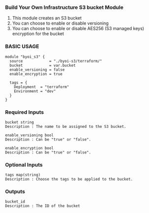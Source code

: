 ### Build Your Own Infrastructure S3 bucket Module ###

1. This module creates an S3 bucket 
2. You can choose to enable or disable versioning
3. You can choose to enable or disable AES256 (S3 managed keys) encryption for the bucket


### BASIC USAGE ###

```hcl
module "byoi_s3" {
  source            = "./byoi-s3/terraform/"
  bucket            = var.bucket
  enable_versioning = false
  enable_encryption = true

  tags = {
    Deployment  = "terraform"
    Environment = "dev"
  }
}
```


### Required Inputs ###

```hcl
bucket string
Description : The name to be assigned to the S3 bucket.

enable_versioning bool
Description : Can be "true" or "false".

enable_encryption bool
Description : Can be "true" or "false".
```


### Optional Inputs ###

```hcl
tags map(string)
Description : Choose the tags to be applied to the bucket.
```


### Outputs ###

```hcl
bucket_id
Description : The ID of the bucket
```
